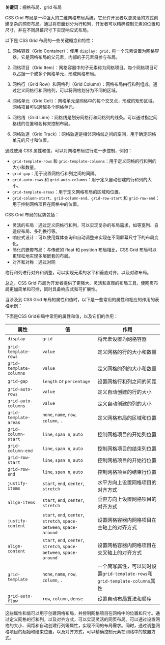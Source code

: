 **关键词**：栅格布局、grid 布局

CSS Grid 布局是一种强大的二维网格布局系统，它允许开发者以更灵活的方式创建复杂的网页布局。通过将页面划分为行和列，开发者可以精确控制元素的位置和尺寸，并在不同屏幕尺寸下实现响应式布局。

以下是 CSS Grid 布局的一些关键概念和特性：

1. 网格容器（Grid Container）：使用 `display: grid;` 将一个元素设置为网格容器。它是网格布局的父元素，内部的子元素将参与布局。

2. 网格项目（Grid Item）：网格容器中的子元素称为网格项目。每个网格项目可以占据一个或多个网格单元，形成网格布局。

3. 网格行（Grid Row）和网格列（Grid Column）：网格布局由行和列组成。通过定义网格行和网格列，可以将网格划分为不同的区域。

4. 网格单元（Grid Cell）：网格单元是网格中的每个交叉点，形成的矩形区域。网格项目可以跨越多个网格单元。

5. 网格线（Grid Line）：网格线是划分网格行和网格列的线条。可以通过指定网格线的位置和名称来控制布局。

6. 网格轨道（Grid Track）：网格轨道是相邻网格线之间的空间，用于确定网格单元的尺寸和位置。

通过使用 CSS 属性和值，可以对网格布局进行进一步控制，例如：

- `grid-template-rows` 和 `grid-template-columns`：用于定义网格的行和列的大小和数量。
- `grid-gap`：用于设置网格行和列之间的间隔。
- `grid-auto-rows` 和 `grid-auto-columns`：用于定义自动创建的行和列的大小。
- `grid-template-areas`：用于定义网格布局的区域和位置。
- `grid-column-start`、`grid-column-end`、`grid-row-start` 和 `grid-row-end`：用于控制网格项目在网格中的位置。

CSS Grid 布局的优势包括：

- 灵活的布局：通过定义网格行和列，可以实现复杂的布局需求，如等宽列、自适应布局、多列换行等。
- 响应式设计：可以使用媒体查询和自动调整来实现在不同屏幕尺寸下的布局变化。
- 简化的嵌套布局：与传统的 float 和 position 布局相比，CSS Grid 布局可以更轻松地实现多层嵌套的布局。
- 对齐和对称：通过对网

格行和列进行对齐和调整，可以实现元素的水平和垂直对齐，以及对称布局。

总之，CSS Grid 布局为开发者提供了更强大、灵活和直观的布局工具，使网页布局更加简单和可控，同时具备响应式和可扩展性。

当涉及到 CSS Grid 布局的属性和值时，以下是一些常用的属性和相应的作用的表格示例：

下面是CSS Grid布局中常用的属性和值，以及它们的作用：

| 属性                    | 值                                     | 作用                                                         |
|-----------------------|---------------------------------------|------------------------------------------------------------|
| `display`             | `grid`                                | 将元素设置为网格容器                                            |
| `grid-template-rows`  | `value`                               | 定义网格的行的大小和数量                                          |
| `grid-template-columns` | `value`                               | 定义网格的列的大小和数量                                          |
| `grid-gap`            | `length` or `percentage`               | 设置网格行和列之间的间距                                           |
| `grid-auto-rows`      | `value`                               | 定义自动创建的行的大小                                            |
| `grid-auto-columns`   | `value`                               | 定义自动创建的列的大小                                            |
| `grid-template-areas` | `none`, `name`, `row`, `column`, `.`  | 定义网格布局的区域和位置                                          |
| `grid-column-start`   | `line`, `span n`, `auto`               | 控制网格项目的开始列位置                                           |
| `grid-column-end`     | `line`, `span n`, `auto`               | 控制网格项目的结束列位置                                           |
| `grid-row-start`      | `line`, `span n`, `auto`               | 控制网格项目的开始行位置                                           |
| `grid-row-end`        | `line`, `span n`, `auto`               | 控制网格项目的结束行位置                                           |
| `justify-items`       | `start`, `end`, `center`, `stretch`    | 水平方向上设置网格项目的对齐方式                                      |
| `align-items`         | `start`, `end`, `center`, `stretch`    | 垂直方向上设置网格项目的对齐方式                                      |
| `justify-content`     | `start`, `end`, `center`, `stretch`, `space-between`, `space-around` | 设置网格容器内网格项目在主轴上的对齐方式                         |
| `align-content`       | `start`, `end`, `center`, `stretch`, `space-between`, `space-around` | 设置网格容器内网格项目在交叉轴上的对齐方式                         |
| `grid-template`       | `none`, `name`, `row`, `column`, `.`  | 一个简写属性，可以同时设置`grid-template-rows`和`grid-template-columns`属性 |
| `grid-auto-flow`      | `row`, `column`, `dense`               | 设置自动布局算法和顺序                                               |

这些属性和值可以用于创建网格布局，并控制网格项目在网格中的位置和尺寸。通过定义网格的行和列，以及对齐方式，可以实现灵活的网页布局。可以通过设置网格的大小、间距和自动创建行列等属性，实现不同的布局需求。同时，通过调整网格项目的起始和结束位置，以及对齐方式，可以精确控制元素在网格中的放置方式。
